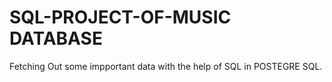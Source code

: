 # SQL-PROJECT-OF-MUSIC DATABASE
Fetching Out some impportant data with the help of SQL in POSTEGRE SQL.
